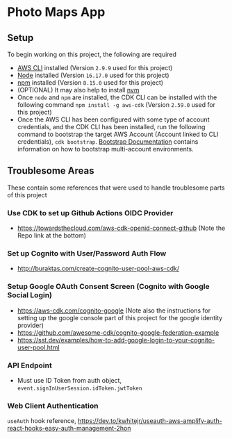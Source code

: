 # Photo Maps App

## Setup

To begin working on this project, the following are required

- [AWS CLI](https://docs.aws.amazon.com/cli/latest/userguide/getting-started-install.html) installed (Version `2.9.9` used for this project)
- [Node](https://nodejs.org/en/download/) installed (Version `16.17.0` used for this project)
- [npm](https://docs.npmjs.com/downloading-and-installing-node-js-and-npm) installed (Version `8.15.0` used for this project)
- (OPTIONAL) It may also help to install [nvm](https://www.freecodecamp.org/news/node-version-manager-nvm-install-guide/)
- Once `node` and `npm` are installed, the CDK CLI can be installed with the following command `npm install -g aws-cdk` (Version `2.59.0` used for this project)
- Once the AWS CLI has been configured with some type of account credentials, and the CDK CLI has been installed, run the following command to bootstrap the target AWS Account (Account linked to CLI credentials), `cdk bootstrap`. [Bootstrap Documentation](https://docs.aws.amazon.com/cdk/v2/guide/bootstrapping.html) contains information on how to bootstrap multi-account environments.

## Troublesome Areas

These contain some references that were used to handle troublesome parts of this project

### Use CDK to set up Github Actions OIDC Provider

- https://towardsthecloud.com/aws-cdk-openid-connect-github (Note the Repo link at the bottom)

### Set up Cognito with User/Password Auth Flow

- http://buraktas.com/create-cognito-user-pool-aws-cdk/

### Setup Google OAuth Consent Screen (Cognito with Google Social Login)

- https://aws-cdk.com/cognito-google (Note also the instructions for setting up the google console part of this project for the google identity provider)
- https://github.com/awesome-cdk/cognito-google-federation-example
- https://sst.dev/examples/how-to-add-google-login-to-your-cognito-user-pool.html

### API Endpoint

- Must use ID Token from auth object, `event.signInUserSession.idToken.jwtToken`

### Web Client Authentication

`useAuth` hook reference, https://dev.to/kwhitejr/useauth-aws-amplify-auth-react-hooks-easy-auth-management-2hon
